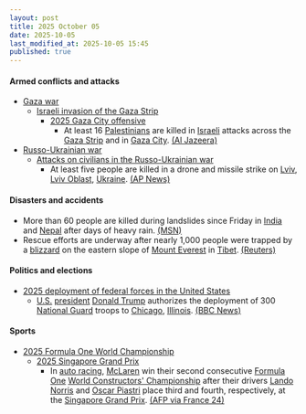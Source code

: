 ```yaml
---
layout: post
title: 2025 October 05
date: 2025-10-05
last_modified_at: 2025-10-05 15:45
published: true
---
```



#### Armed conflicts and attacks

* [Gaza war](https://en.wikipedia.org/wiki/Gaza_war "Gaza war")
  * [Israeli invasion of the Gaza Strip](https://en.wikipedia.org/wiki/Israeli_invasion_of_the_Gaza_Strip "Israeli invasion of the Gaza Strip")
    * [2025 Gaza City offensive](https://en.wikipedia.org/wiki/2025_Gaza_City_offensive "2025 Gaza City offensive")
      * At least 16 [Palestinians](https://en.wikipedia.org/wiki/Palestinians "Palestinians") are killed in [Israeli](https://en.wikipedia.org/wiki/Israel_Defense_Forces "Israel Defense Forces") attacks across the [Gaza Strip](https://en.wikipedia.org/wiki/Gaza_Strip "Gaza Strip") and in [Gaza City](https://en.wikipedia.org/wiki/Gaza_City "Gaza City"). [(Al Jazeera)](https://www.aljazeera.com/news/liveblog/2025/10/5/live-negotiators-head-to-cairo-for-talks-on-end-of-gaza-war)
* [Russo-Ukrainian war](https://en.wikipedia.org/wiki/Russo-Ukrainian_war_%282022%E2%80%93present%29 "Russo-Ukrainian war (2022–present)")
  * [Attacks on civilians in the Russo-Ukrainian war](https://en.wikipedia.org/wiki/Attacks_on_civilians_in_the_Russo-Ukrainian_war_%282022%E2%80%93present%29 "Attacks on civilians in the Russo-Ukrainian war (2022–present)")
    * At least five people are killed in a drone and missile strike on [Lviv](https://en.wikipedia.org/wiki/Lviv "Lviv"), [Lviv Oblast](https://en.wikipedia.org/wiki/Lviv_Oblast "Lviv Oblast"), [Ukraine](https://en.wikipedia.org/wiki/Ukraine "Ukraine"). [(AP News)](https://apnews.com/article/russia-ukraine-war-invasion-drones-drone-strike-attack-b6e20002e1b62e3c5a3b8590f7a2d556)

#### Disasters and accidents

* More than 60 people are killed during landslides since Friday in [India](https://en.wikipedia.org/wiki/India "India") and [Nepal](https://en.wikipedia.org/wiki/Nepal "Nepal") after days of heavy rain. [(MSN)](https://www.msn.com/en-gb/news/world/landslides-kill-more-than-60-in-india-and-nepal-after-days-of-heavy-rain/ar-AA1NTkeZ?ocid=msedgntp&pc=U531&cvid=68e26fdb0ff24cb0991867296e04f204&ei=23)
* Rescue efforts are underway after nearly 1,000 people were trapped by a [blizzard](https://en.wikipedia.org/wiki/Blizzard "Blizzard") on the eastern slope of [Mount Everest](https://en.wikipedia.org/wiki/Mount_Everest "Mount Everest") in [Tibet](https://en.wikipedia.org/wiki/Tibet "Tibet"). [(Reuters)](https://www.reuters.com/business/environment/almost-1000-trapped-tibetan-side-mount-everest-by-blizzard-2025-10-05/)

#### Politics and elections

* [2025 deployment of federal forces in the United States](https://en.wikipedia.org/wiki/2025_deployment_of_federal_forces_in_the_United_States "2025 deployment of federal forces in the United States")
  * [U.S.](https://en.wikipedia.org/wiki/U.S. "U.S.") [president](https://en.wikipedia.org/wiki/President_of_the_United_States "President of the United States") [Donald Trump](https://en.wikipedia.org/wiki/Donald_Trump "Donald Trump") authorizes the deployment of 300 [National Guard](https://en.wikipedia.org/wiki/National_Guard_%28United_States%29 "National Guard (United States)") troops to [Chicago](https://en.wikipedia.org/wiki/Chicago "Chicago"), [Illinois](https://en.wikipedia.org/wiki/Illinois "Illinois"). [(BBC News)](https://www.bbc.com/news/articles/c2dnk0ee6pyo)

#### Sports

* [2025 Formula One World Championship](https://en.wikipedia.org/wiki/2025_Formula_One_World_Championship "2025 Formula One World Championship")
  * [2025 Singapore Grand Prix](https://en.wikipedia.org/wiki/2025_Singapore_Grand_Prix "2025 Singapore Grand Prix")
    * In [auto racing](https://en.wikipedia.org/wiki/Auto_racing "Auto racing"), [McLaren](https://en.wikipedia.org/wiki/McLaren "McLaren") win their second consecutive [Formula One](https://en.wikipedia.org/wiki/Formula_One "Formula One") [World Constructors' Championship](https://en.wikipedia.org/wiki/List_of_Formula_One_World_Constructors%27_Champions "List of Formula One World Constructors' Champions") after their drivers [Lando Norris](https://en.wikipedia.org/wiki/Lando_Norris "Lando Norris") and [Oscar Piastri](https://en.wikipedia.org/wiki/Oscar_Piastri "Oscar Piastri") place third and fourth, respectively, at the [Singapore Grand Prix](https://en.wikipedia.org/wiki/Singapore_Grand_Prix "Singapore Grand Prix"). [(AFP via France 24)](https://www.france24.com/en/live-news/20251005-russell-wins-singapore-gp-mclaren-seal-constructors-title)
